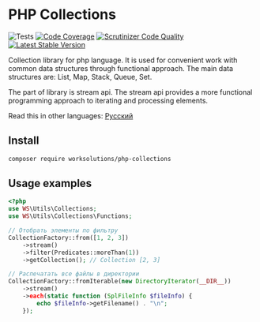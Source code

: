 # PHP Collections

![Tests](https://github.com/worksolutions/php-collections/workflows/Unit%20tests/badge.svg)
[![Code Coverage](https://scrutinizer-ci.com/g/worksolutions/php-collections/badges/coverage.png?b=master)](https://scrutinizer-ci.com/g/worksolutions/php-collections/?branch=master)
[![Scrutinizer Code Quality](https://scrutinizer-ci.com/g/worksolutions/php-collections/badges/quality-score.png?b=master)](https://scrutinizer-ci.com/g/worksolutions/php-collections/?branch=master)
[![Latest Stable Version](https://img.shields.io/packagist/v/worksolutions/php-collections?style=flat-square)](https://packagist.org/packages/worksolutions/php-collections)

Collection library for php language. It is used for convenient work with common data structures through functional approach. The main data structures are: List, Map, Stack, Queue, Set. 

The part of library is stream api. The stream api provides a more functional programming approach to iterating and processing elements.

Read this in other languages: [Русский](doc/README.ru.md)


## Install 
```bash
composer require worksolutions/php-collections
``` 

## Usage examples
```php
<?php
use WS\Utils\Collections;
use WS\Utils\Collections\Functions;

// Отобрать элементы по фильтру
CollectionFactory::from([1, 2, 3])
    ->stream()
    ->filter(Predicates::moreThan(1))
    ->getCollection(); // Collection [2, 3]

// Распечатать все файлы в директории
CollectionFactory::fromIterable(new DirectoryIterator(__DIR__))
    ->stream()
    ->each(static function (SplFileInfo $fileInfo) {
        echo $fileInfo->getFilename() . "\n";
    });

```
